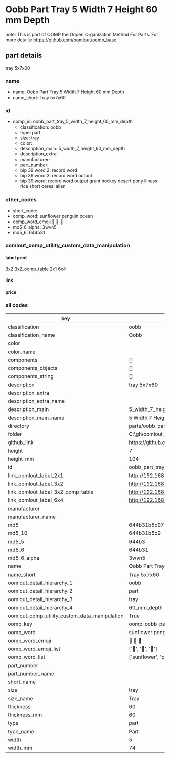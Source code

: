 # Oobb Part Tray 5 Width 7 Height 60 mm Depth  

note: This is part of OOMP the Oopen Organization Method For Parts. For more details: https://github.com/oomlout/oomp_base

##  part details
  



tray 5x7x60



### name
* name: Oobb Part Tray 5 Width 7 Height 60 mm Depth
* name_short: Tray 5x7x60 
### id
* oomp_id: oobb_part_tray_5_width_7_height_60_mm_depth
  * classification: oobb
  * type: part
  * size: tray
  * color: 
  * description_main: 5_width_7_height_60_mm_depth
  * description_extra: 
  * manufacturer: 
  * part_number: 
  * bip 39 word 2: record word
  * bip 39 word 3: record word output
  * bip 39 word: record word output grunt hockey desert pony illness rice short cereal alien

### other_codes
* short_code: 
* oomp_word: sunflower penguin ocean
* oomp_word_emoji :sunflower: :penguin: :ocean:
* md5_6_alpha: 3wvn5
* md5_6: 644b31






### oomlout_oomp_utility_custom_data_manipulation
#### label print
[3x2](http://192.168.1.245:1112/?label=oomp%203wvn5)
[3x2_oomp_table](http://192.168.1.108:1112/?label=oomp%203wvn5)
[2x1](http://192.168.1.242:1112/?label=oomp%203wvn5)
[6x4](http://192.168.1.55:1112/?label=oomp%203wvn5)    

#### link

                              

#### price







### all codes 
| key | value |  
| --- | --- |  
| classification | oobb |  
| classification_name | Oobb |  
| color |  |  
| color_name |  |  
| components | [] |  
| components_objects | [] |  
| components_string | [] |  
| description | tray 5x7x60 |  
| description_extra |  |  
| description_extra_name |  |  
| description_main | 5_width_7_height_60_mm_depth |  
| description_main_name | 5 Width 7 Height 60 mm Depth |  
| directory | parts/oobb_part_tray_5_width_7_height_60_mm_depth |  
| folder | C:\gh\oomlout_oobb_version_4_generated_parts\parts\oobb_part_tray_5_width_7_height_60_mm_depth |  
| github_link | https://github.com/oomlout/oomlout_oomp_part_src/tree/main/parts/oobb_part_tray_5_width_7_height_60_mm_depth |  
| height | 7 |  
| height_mm | 104 |  
| id | oobb_part_tray_5_width_7_height_60_mm_depth |  
| link_oomlout_label_2x1 | http://192.168.1.242:1112/?label=oomp%203wvn5 |  
| link_oomlout_label_3x2 | http://192.168.1.245:1112/?label=oomp%203wvn5 |  
| link_oomlout_label_3x2_oomp_table | http://192.168.1.108:1112/?label=oomp%203wvn5 |  
| link_oomlout_label_6x4 | http://192.168.1.55:1112/?label=oomp%203wvn5 |  
| manufacturer |  |  
| manufacturer_name |  |  
| md5 | 644b31b5c97134fceeb636733aff5d9e |  
| md5_10 | 644b31b5c9 |  
| md5_5 | 644b3 |  
| md5_6 | 644b31 |  
| md5_6_alpha | 3wvn5 |  
| name | Oobb Part Tray 5 Width 7 Height 60 mm Depth |  
| name_short | Tray 5x7x60  |  
| oomlout_detail_hierarchy_1 | oobb |  
| oomlout_detail_hierarchy_2 | part |  
| oomlout_detail_hierarchy_3 | tray |  
| oomlout_detail_hierarchy_4 | 60_mm_depth |  
| oomlout_oomp_utility_custom_data_manipulation | True |  
| oomp_key | oomp_oobb_part_tray_5_width_7_height_60_mm_depth |  
| oomp_word | sunflower penguin ocean |  
| oomp_word_emoji | :sunflower: :penguin: :ocean: |  
| oomp_word_emoji_list | [':sunflower:', ':penguin:', ':ocean:'] |  
| oomp_word_list | ['sunflower', 'penguin', 'ocean'] |  
| part_number |  |  
| part_number_name |  |  
| short_name |  |  
| size | tray |  
| size_name | Tray |  
| thickness | 60 |  
| thickness_mm | 60 |  
| type | part |  
| type_name | Part |  
| width | 5 |  
| width_mm | 74 |  
